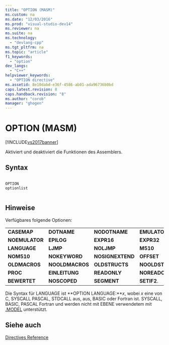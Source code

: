 ```yaml
---
title: "OPTION (MASM)"
ms.custom: na
ms.date: "12/03/2016"
ms.prod: "visual-studio-dev14"
ms.reviewer: na
ms.suite: na
ms.technology: 
  - "devlang-cpp"
ms.tgt_pltfrm: na
ms.topic: "article"
f1_keywords: 
  - "option"
dev_langs: 
  - "C++"
helpviewer_keywords: 
  - "OPTION directive"
ms.assetid: 8e10dabd-e36f-4586-ab01-ada96736b0bd
caps.latest.revision: 8
caps.handback.revision: "8"
ms.author: "corob"
manager: "ghogen"
---
```

# OPTION (MASM)
[!INCLUDE[vs2017banner](../../assembler/inline/includes/vs2017banner.md)]

Aktiviert und deaktiviert die Funktionen des Assemblers.  
  
## Syntax  
  
```  
  
OPTION   
optionlist  
  
```  
  
## Hinweise  
 Verfügbares folgende Optionen:  
  
|||||  
|-|-|-|-|  
|**CASEMAP**|**DOTNAME**|**NODOTNAME**|**EMULATOR**|  
|**NOEMULATOR**|**EPILOG**|**EXPR16**|**EXPR32**|  
|**LANGUAGE**|**LJMP**|**NOLJMP**|**M510**|  
|**NOM510**|**NOKEYWORD**|**NOSIGNEXTEND**|**OFFSET**|  
|**OLDMACROS**|**NOOLDMACROS**|**OLDSTRUCTS**|**NOOLDSTRUCTS**|  
|**PROC**|**EINLEITUNG**|**READONLY**|**NOREADONLY**|  
|**BEWERTET**|**NOSCOPED**|**SEGMENT**|**SETIF2**.|  
  
 Die Syntax für LANGUAGE ist **OPTION LANGUAGE:***x*, wobei *x* eine von C, SYSCALL PASCAL, STDCALL aus, aus, BASIC oder Fortran ist.  SYSCALL, BASIC, PASCAL Fortran und werden nicht mit EBENE verwendetem mit [.MODEL](../../assembler/masm/dot-model.md) unterstützt.  
  
## Siehe auch  
 [Directives Reference](../../assembler/masm/directives-reference.md)